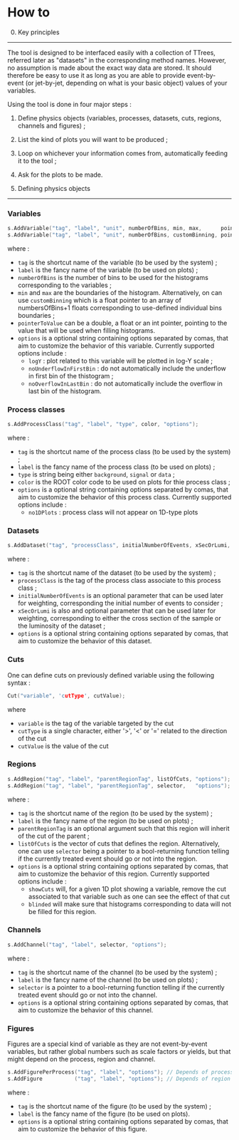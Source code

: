 How to
======

0. Key principles
-----------------

The tool is designed to be interfaced easily with a collection of TTrees, 
referred later as "datasets" in the corresponding method names. However,
no assumption is made about the exact way data are stored. It should therefore 
be easy to use it as long as you are able to provide event-by-event (or
jet-by-jet, depending on what is your basic object) values of your variables.

Using the tool is done in four major steps :
  
1.  Define physics objects (variables, processes, datasets, cuts, regions, channels and figures) ;
2.  List the kind of plots you will want to be produced ;
3.  Loop on whichever your information comes from, automatically feeding it to the tool ;
4.  Ask for the plots to be made.


1. Defining physics objects
----------------------------

### Variables

```C++
s.AddVariable("tag", "label", "unit", numberOfBins, min, max,      pointerToValue, "options");
s.AddVariable("tag", "label", "unit", numberOfBins, customBinning, pointerToValue, "options");
```

where :
- `tag` is the shortcut name of the variable (to be used by the system) ;
- `label` is the fancy name of the variable (to be used on plots) ;
- `numberOfBins` is the number of bins to be used for the histograms corresponding to the variables ;
- `min` and `max` are the boundaries of the histogram. Alternatively, on can use `customBinning` which is
  a float pointer to an array of numbersOfBins+1 floats corresponding to use-defined individual bins boundaries ;
- `pointerToValue` can be a double, a float or an int pointer, pointing to the value that will be used
  when filling histograms.
- `options` is a optional string containing options separated by comas, that aim to customize the behavior of this variable. Currently supported options include :
    - `logY` : plot related to this variable will be plotted in log-Y scale ;
    - `noUnderflowInFirstBin` : do not automatically include the underflow in first bin of the thistogram ;
    - `noOverflowInLastBin` : do not automatically include the overflow in last bin of the histogram.
 
### Process classes

```C++
s.AddProcessClass("tag", "label", "type", color, "options");
```

where :
- `tag` is the shortcut name of the process class (to be used by the system) ;
- `label` is the fancy name of the process class (to be used on plots) ;
- `type` is string being either `background`, `signal` or `data` ;
- `color` is the ROOT color code to be used on plots for thie process class ;
- `options` is a optional string containing options separated by comas, that aim to customize the behavior of this process class. Currently supported options include :
    - `no1DPlots` : process class will not appear on 1D-type plots

### Datasets

```C++
s.AddDataset("tag", "processClass", initialNumberOfEvents, xSecOrLumi, "options");
```

where :
- `tag` is the shortcut name of the dataset (to be used by the system) ;
- `processClass` is the tag of the process class associate to this process class ;
- `initialNumberOfEvents` is an optional parameter that can be used later for weighting, corresponding the initial number of events to consider ;
- `xSecOrLumi` is also and optional parameter that can be used later for weighting, corresponding to either the cross section of the sample or the luminosity of the dataset ;
- `options` is a optional string containing options separated by comas, that aim to customize the behavior of this dataset.

### Cuts

One can define cuts on previously defined variable using the following syntax :

```C++
Cut("variable", 'cutType', cutValue);
```

where
- `variable` is the tag of the variable targeted by the cut
- `cutType` is a single character, either '>', '<' or '=' related to the direction of the cut
- `cutValue` is the value of the cut

### Regions

```C++
s.AddRegion("tag", "label", "parentRegionTag", listOfCuts, "options");
s.AddRegion("tag", "label", "parentRegionTag", selector,   "options");
```

where :
- `tag` is the shortcut name of the region (to be used by the system) ;
- `label` is the fancy name of the region (to be used on plots) ;
- `parentRegionTag` is an optional argument such that this region will inherit of the cut of the parent ;
- `listOfCuts` is the vector of cuts that defines the region. Alternatively, one can use `selector` being a pointer to a bool-returning function telling if the currently treated event should go or not into the region.
- `options` is a optional string containing options separated by comas, that aim to customize the behavior of this region. Currently supported options include :
    - `showCuts` will, for a given 1D plot showing a variable, remove the cut associated to that variable such as one can see the effect of that cut
    - `blinded` will make sure that histograms corresponding to data will not be filled for this region.

### Channels

```C++
s.AddChannel("tag", "label", selector, "options");
```

where :
- `tag` is the shortcut name of the channel (to be used by the system) ;
- `label` is the fancy name of the channel (to be used on plots) ;
- `selector` is a pointer to a bool-returning function telling if the currently treated event should go or not into the channel.
- `options` is a optional string containing options separated by comas, that aim to customize the behavior of this channel.

### Figures

Figures are a special kind of variable as they are not event-by-event variables, but rather global numbers such as scale factors or yields, but that might depend on the process, region and channel.

```C++
s.AddFigurePerProcess("tag", "label", "options"); // Depends of process x region x channel
s.AddFigure          ("tag", "label", "options"); // Depends of region x channel only
```

where :
- `tag` is the shortcut name of the figure (to be used by the system) ;
- `label` is the fancy name of the figure (to be used on plots).
- `options` is a optional string containing options separated by comas, that aim to customize the behavior of this figure.

